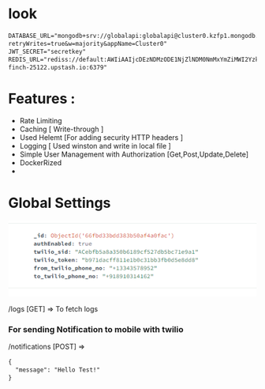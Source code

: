 
# look

```
DATABASE_URL="mongodb+srv://globalapi:globalapi@cluster0.kzfp1.mongodb.net/globalapi?retryWrites=true&w=majority&appName=Cluster0"
JWT_SECRET="secretkey"
REDIS_URL="rediss://default:AWIiAAIjcDEzNDMzODE1NjZlNDM0NmMxYmZiMWI2YzkzZDI3Mzc1YnAxMA@first-finch-25122.upstash.io:6379"

```

# Features :

- Rate Limiting
- Caching  [ Write-through ]
- Used Helemt [For adding security HTTP headers ]
- Logging [ Used winston and write in local file ]
- Simple User Management with Authorization [Get,Post,Update,Delete]
- DockerRized
- 
# Global Settings 

![alt text](image.png)

/logs [GET] => To fetch logs

### For sending Notification to mobile with twilio

/notifications [POST] => 

```
{
  "message": "Hello Test!"
}

```
